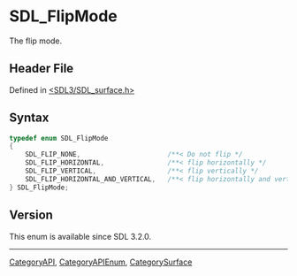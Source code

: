 # SDL_FlipMode

The flip mode.

## Header File

Defined in [<SDL3/SDL_surface.h>](https://github.com/libsdl-org/SDL/blob/main/include/SDL3/SDL_surface.h)

## Syntax

```c
typedef enum SDL_FlipMode
{
    SDL_FLIP_NONE,                      /**< Do not flip */
    SDL_FLIP_HORIZONTAL,                /**< flip horizontally */
    SDL_FLIP_VERTICAL,                  /**< flip vertically */
    SDL_FLIP_HORIZONTAL_AND_VERTICAL,   /**< flip horizontally and vertically (not a diagonal flip) */
} SDL_FlipMode;
```

## Version

This enum is available since SDL 3.2.0.

----
[CategoryAPI](CategoryAPI), [CategoryAPIEnum](CategoryAPIEnum), [CategorySurface](CategorySurface)

